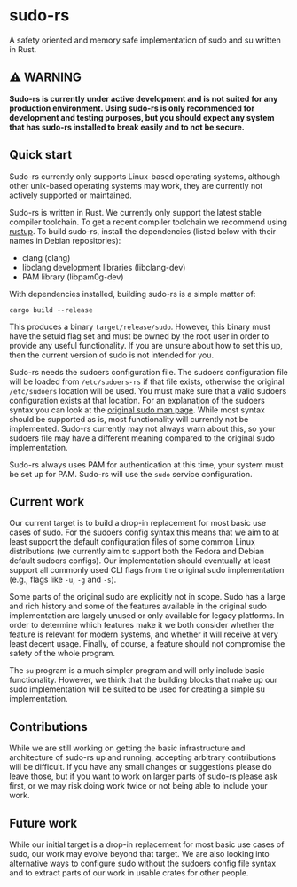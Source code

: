 # sudo-rs

A safety oriented and memory safe implementation of sudo and su written in Rust.

## ⚠️ WARNING

**Sudo-rs is currently under active development and is not suited for any
production environment. Using sudo-rs is only recommended for development and
testing purposes, but you should expect any system that has sudo-rs installed to
break easily and to not be secure.**

## Quick start

Sudo-rs currently only supports Linux-based operating systems, although other
unix-based operating systems may work, they are currently not actively
supported or maintained.

Sudo-rs is written in Rust. We currently only support the latest stable compiler
toolchain. To get a recent compiler toolchain we recommend using [rustup]. To
build sudo-rs, install the dependencies (listed below with their names in
Debian repositories):

+ clang (clang)
+ libclang development libraries (libclang-dev)
+ PAM library (libpam0g-dev)

With dependencies installed, building sudo-rs is a simple matter of:

```
cargo build --release
```

This produces a binary `target/release/sudo`. However, this binary must have
the setuid flag set and must be owned by the root user in order to provide any
useful functionality. If you are unsure about how to set this up, then the
current version of sudo is not intended for you.

Sudo-rs needs the sudoers configuration file. The sudoers configuration file
will be loaded from `/etc/sudoers-rs` if that file exists, otherwise the
original `/etc/sudoers` location will be used. You must make sure that a valid
sudoers configuration exists at that location. For an explanation of the
sudoers syntax you can look at the
[original sudo man page](https://www.sudo.ws/docs/man/sudoers.man/). While most
syntax should be supported as is, most functionality will currently not be
implemented. Sudo-rs currently may not always warn about this, so your sudoers
file may have a different meaning compared to the original sudo implementation.

Sudo-rs always uses PAM for authentication at this time, your system must be
set up for PAM. Sudo-rs will use the `sudo` service configuration.

[rustup]: https://rustup.rs/

## Current work

Our current target is to build a drop-in replacement for most basic use cases of
sudo. For the sudoers config syntax this means that we aim to at least support
the default configuration files of some common Linux distributions (we currently
aim to support both the Fedora and Debian default sudoers configs). Our
implementation should eventually at least support all commonly used CLI flags
from the original sudo implementation (e.g., flags like `-u`, `-g` and `-s`).

Some parts of the original sudo are explicitly not in scope. Sudo has a large
and rich history and some of the features available in the original sudo
implementation are largely unused or only available for legacy platforms. In
order to determine which features make it we both consider whether the feature
is relevant for modern systems, and whether it will receive at very least
decent usage. Finally, of course, a feature should not compromise the safety of
the whole program.

The `su` program is a much simpler program and will only include basic
functionality. However, we think that the building blocks that make up our sudo
implementation will be suited to be used for creating a simple su
implementation.

## Contributions

While we are still working on getting the basic infrastructure and architecture
of sudo-rs up and running, accepting arbitrary contributions will be difficult.
If you have any small changes or suggestions please do leave those, but if you
want to work on larger parts of sudo-rs please ask first, or we may risk doing
work twice or not being able to include your work.

## Future work

While our initial target is a drop-in replacement for most basic use cases of
sudo, our work may evolve beyond that target. We are also looking into
alternative ways to configure sudo without the sudoers config file syntax and to
extract parts of our work in usable crates for other people.
